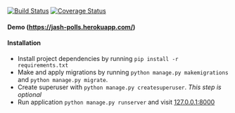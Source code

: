[![Build Status](https://app.travis-ci.com/jashmerchant/swe1-app.svg?branch=main)](https://app.travis-ci.com/github/jashmerchant/swe1-app)
[![Coverage Status](https://coveralls.io/repos/github/jashmerchant/swe1-app/badge.svg?branch=main)](https://coveralls.io/github/jashmerchant/swe1-app?branch=main)

#### Demo (https://jash-polls.herokuapp.com/)

#### Installation

- Install project dependencies by running `pip install -r requirements.txt`
- Make and apply migrations by running `python manage.py makemigrations` and `python manage.py migrate`.
- Create superuser with `python manage.py createsuperuser`. _This step is optional_
- Run application `python manage.py runserver` and visit [127.0.0.1:8000](http://127.0.0.1:8000/)
